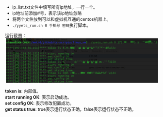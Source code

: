 - ip_list.txt文件中填写所有ip地址，一行一个。
- ip地址前添加#号，表示该ip地址忽略
- 将两个文件放到可以和虚拟机互通的centos机器上。
- `./yyets_run.sh 0 手机号 密码`执行脚本。

运行截图：
![运行截图1](../images/yyets_run1.png)

**token is**: 内部值。  
**start running OK**: 表示启动成功。  
**set config OK**: 表示修改配置成功。  
**get status true**: true表示运行状态正确，false表示运行状态不正确。  